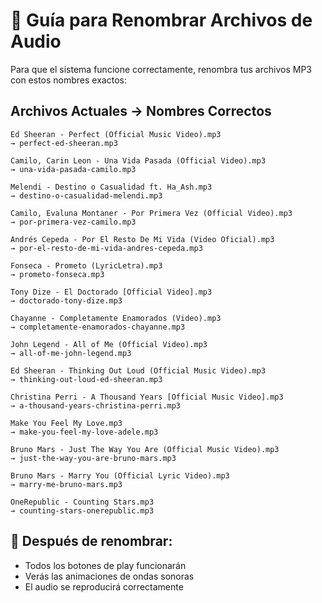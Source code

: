 # 🎵 Guía para Renombrar Archivos de Audio

Para que el sistema funcione correctamente, renombra tus archivos MP3 con estos nombres exactos:

## Archivos Actuales → Nombres Correctos

```
Ed Sheeran - Perfect (Official Music Video).mp3
→ perfect-ed-sheeran.mp3

Camilo, Carin Leon - Una Vida Pasada (Official Video).mp3  
→ una-vida-pasada-camilo.mp3

Melendi - Destino o Casualidad ft. Ha_Ash.mp3
→ destino-o-casualidad-melendi.mp3

Camilo, Evaluna Montaner - Por Primera Vez (Official Video).mp3
→ por-primera-vez-camilo.mp3

Andrés Cepeda - Por El Resto De Mi Vida (Video Oficial).mp3
→ por-el-resto-de-mi-vida-andres-cepeda.mp3

Fonseca - Prometo (LyricLetra).mp3
→ prometo-fonseca.mp3

Tony Dize - El Doctorado [Official Video].mp3
→ doctorado-tony-dize.mp3

Chayanne - Completamente Enamorados (Video).mp3
→ completamente-enamorados-chayanne.mp3

John Legend - All of Me (Official Video).mp3
→ all-of-me-john-legend.mp3

Ed Sheeran - Thinking Out Loud (Official Music Video).mp3
→ thinking-out-loud-ed-sheeran.mp3

Christina Perri - A Thousand Years [Official Music Video].mp3
→ a-thousand-years-christina-perri.mp3

Make You Feel My Love.mp3
→ make-you-feel-my-love-adele.mp3

Bruno Mars - Just The Way You Are (Official Music Video).mp3
→ just-the-way-you-are-bruno-mars.mp3

Bruno Mars - Marry You (Official Lyric Video).mp3
→ marry-me-bruno-mars.mp3

OneRepublic - Counting Stars.mp3
→ counting-stars-onerepublic.mp3
```

## 🚀 Después de renombrar:
- Todos los botones de play funcionarán
- Verás las animaciones de ondas sonoras
- El audio se reproducirá correctamente
